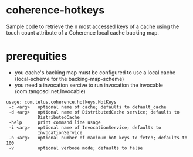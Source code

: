 # coherence-hotkeys

Sample code to retrieve the n most accessed keys of a cache using the touch count attribute of a Coherence local cache backing map.

# prerequities

- you cache's backing map must be configured to use a local cache (local-scheme for the backing-map-scheme)
- you need a invocation sercive to run invocation the invocable (com.tangosol.net.Invocable)


```
usage: com.telus.coherence.hotkeys.HotKeys
 -c <arg>   optional name of cache; defaults to default_cache
 -d <arg>   optional name of DistributedCache service; defaults to
            DistributedCache
 -help      print command line usage
 -i <arg>   optional name of InvocationService; defaults to
            InvocationService
 -n <arg>   optional number of maximum hot keys to fetch; defaults to 100
 -v         optional verbose mode; defaults to false
```
